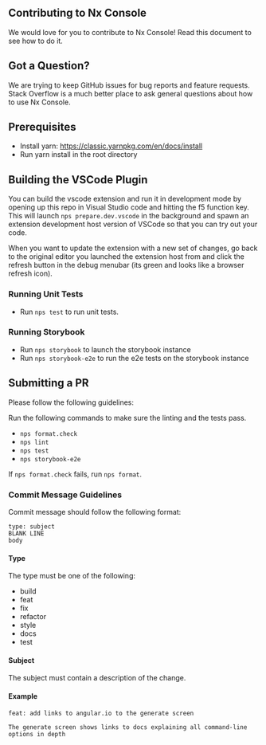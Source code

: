 ## Contributing to Nx Console

We would love for you to contribute to Nx Console! Read this document to see how to do it.

## Got a Question?

We are trying to keep GitHub issues for bug reports and feature requests. Stack Overflow is a much better place to ask general questions about how to use Nx Console.

## Prerequisites

- Install yarn: https://classic.yarnpkg.com/en/docs/install
- Run yarn install in the root directory

## Building the VSCode Plugin

You can build the vscode extension and run it in development mode by opening up this repo in Visual Studio code and hitting the f5 function key. This will launch `nps prepare.dev.vscode` in the background and spawn an extension development host version of VSCode so that you can try out your code.

When you want to update the extension with a new set of changes, go back to the original editor you launched the extension host from and click the refresh button in the debug menubar (its green and looks like a browser refresh icon).

### Running Unit Tests

- Run `nps test` to run unit tests.

### Running Storybook

- Run `nps storybook` to launch the storybook instance
- Run `nps storybook-e2e` to run the e2e tests on the storybook instance

## Submitting a PR

Please follow the following guidelines:

Run the following commands to make sure the linting and the tests pass.

- `nps format.check`
- `nps lint`
- `nps test`
- `nps storybook-e2e`

If `nps format.check` fails, run `nps format`.

### Commit Message Guidelines

Commit message should follow the following format:

```
type: subject
BLANK LINE
body
```

#### Type

The type must be one of the following:

- build
- feat
- fix
- refactor
- style
- docs
- test

#### Subject

The subject must contain a description of the change.

#### Example

```
feat: add links to angular.io to the generate screen

The generate screen shows links to docs explaining all command-line options in depth
```

